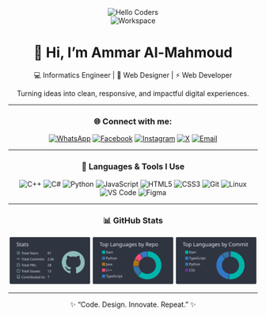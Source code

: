 <div align="center" width="50">

<img src="https://github.com/SP-XD/SP-XD/blob/main/images/hellocoders_rounded.gif?raw=true" alt="Hello Coders" width="60%"/> <br>
<img src="https://github.com/SP-XD/SP-XD/blob/main/images/dev-working_rounded.gif?raw=true" alt="Workspace" width="40%"/><br> 

# 👋 Hi, I’m Ammar Al-Mahmoud  
💻 Informatics Engineer | 🎨 Web Designer | ⚡ Web Developer  

Turning ideas into clean, responsive, and impactful digital experiences.  

---

### 🌐 Connect with me:
[![WhatsApp](https://img.shields.io/badge/WhatsApp-25D366?style=flat&logo=whatsapp&logoColor=white)](https://wa.me/message/W4X3WWBFL5P3O1)
[![Facebook](https://img.shields.io/badge/Facebook-1877F2?style=flat&logo=facebook&logoColor=white)](https://www.facebook.com/share/1AjiH97nBZ/)
[![Instagram](https://img.shields.io/badge/Instagram-E4405F?style=flat&logo=instagram&logoColor=white)](https://www.instagram.com/abu.waseem.0?igsh=MTd4cXh0cms4N3JpNw==)
[![X](https://img.shields.io/badge/Twitter(X)-000000?style=flat&logo=x&logoColor=white)](https://x.com/223344ammar22?t=HgmxpjmDdHU0eLrmQv18hw&s=09)
[![Email](https://img.shields.io/badge/Email-D14836?style=flat&logo=gmail&logoColor=white)](mailto:ammaralmahoud360@gmail.com)

---

### 🚀 Languages & Tools I Use
![C++](https://img.shields.io/badge/C++-00599C?style=flat&logo=c%2B%2B&logoColor=white)
![C#](https://img.shields.io/badge/C%23-239120?style=flat&logo=c-sharp&logoColor=white)
![Python](https://img.shields.io/badge/Python-FFD43B?style=flat&logo=python&logoColor=darkgreen)
![JavaScript](https://img.shields.io/badge/JavaScript-323330?style=flat&logo=javascript&logoColor=F7DF1E)
![HTML5](https://img.shields.io/badge/HTML5-E34F26?style=flat&logo=html5&logoColor=white)
![CSS3](https://img.shields.io/badge/CSS3-1572B6?style=flat&logo=css3&logoColor=white)
![Git](https://img.shields.io/badge/GIT-E44C30?style=flat&logo=git&logoColor=white)
![Linux](https://img.shields.io/badge/Linux-FCC624?style=flat&logo=linux&logoColor=black)
![VS Code](https://img.shields.io/badge/VS%20Code-0078D4?style=flat&logo=visual%20studio%20code&logoColor=white)
![Figma](https://img.shields.io/badge/Figma-F24E1E?style=flat&logo=figma&logoColor=white)

---

### 📊 GitHub Stats
<img src="https://raw.githubusercontent.com/SP-XD/profile-summary-cards/master/profile-summary-card-output/nord_dark/3-stats.svg" width="32.5%">
<img src="https://raw.githubusercontent.com/SP-XD/profile-summary-cards/master/profile-summary-card-output/nord_dark/1-repos-per-language.svg" width="32.5%">
<img src="https://raw.githubusercontent.com/SP-XD/profile-summary-cards/master/profile-summary-card-output/nord_dark/2-most-commit-language.svg" width="32.5%">

---

<div align="center">
✨ “Code. Design. Innovate. Repeat.” ✨
</div>

</div>
